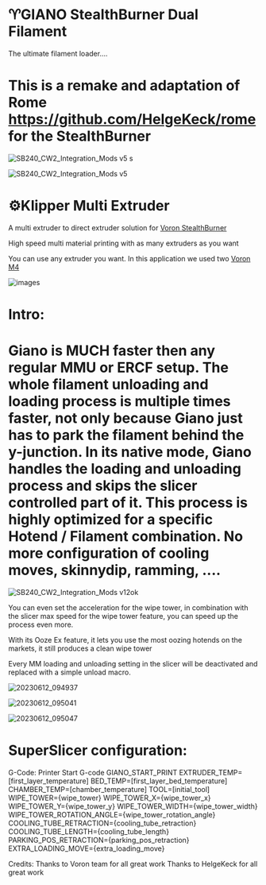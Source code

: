 #  ♈GIANO StealthBurner Dual Filament
   The ultimate filament loader.... 
   # This is a remake and adaptation of Rome https://github.com/HelgeKeck/rome for the StealthBurner 
   
![SB240_CW2_Integration_Mods v5 s](https://github.com/FBServiceTech3D/StealthBurner_Dual_Filament/assets/100725052/081aae14-c2aa-4962-996b-4d964c13f736) 

![SB240_CW2_Integration_Mods v5](https://github.com/FBServiceTech3D/StealthBurner_Dual_Filament/assets/100725052/18d93494-c014-4fdf-bae4-17164d7ce138)

# ⚙️Klipper Multi Extruder

A multi extruder to direct extruder solution for [Voron StealthBurner](https://vorondesign.com/voron_stealthburner) 

High speed multi material printing with as many extruders as you want

You can use any extruder you want. In this application we used two [Voron M4](https://vorondesign.com/voron_m4)

![images](https://github.com/FBServiceTech3D/Giano_StealthBurner_Dual_Filament/assets/100725052/aea0eff5-84b3-44d4-8cda-ef2a3eaf42ba)

# Intro: 

# Giano is MUCH faster then any regular MMU or ERCF setup. The whole filament unloading and loading process is multiple times faster, not only because Giano just has to park the filament behind the y-junction. In its native mode, Giano handles the loading and unloading process and skips the slicer controlled part of it. This process is highly optimized for a specific Hotend / Filament combination. No more configuration of cooling moves, skinnydip, ramming, ....

![SB240_CW2_Integration_Mods v12ok](https://github.com/FBServiceTech3D/Giano_StealthBurner_Dual_Filament/assets/100725052/b36b6050-b253-4a36-ac8f-50febbd1ff5b)


You can even set the acceleration for the wipe tower, in combination with the slicer max speed for the wipe tower feature, you can speed up the process even more.

With its Ooze Ex feature, it lets you use the most oozing hotends on the markets, it still produces a clean wipe tower

Every MM loading and unloading setting in the slicer will be deactivated and replaced with a simple unload macro.

![20230612_094937](https://github.com/FBServiceTech3D/Giano_StealthBurner_Dual_Filament/assets/100725052/89e8821c-249d-45aa-a637-c8b87efe3f90)

![20230612_095041](https://github.com/FBServiceTech3D/Giano_StealthBurner_Dual_Filament/assets/100725052/e810170a-40e0-4288-af72-0a2e702ae6d9)

![20230612_095047](https://github.com/FBServiceTech3D/Giano_StealthBurner_Dual_Filament/assets/100725052/3dc2fd88-93f9-49c9-8765-61148b4ee1a5)

# SuperSlicer configuration:

G-Code:
Printer Start G-code
GIANO_START_PRINT EXTRUDER_TEMP=[first_layer_temperature] BED_TEMP=[first_layer_bed_temperature] CHAMBER_TEMP=[chamber_temperature] TOOL=[initial_tool] WIPE_TOWER={wipe_tower} WIPE_TOWER_X={wipe_tower_x} WIPE_TOWER_Y={wipe_tower_y} WIPE_TOWER_WIDTH={wipe_tower_width} WIPE_TOWER_ROTATION_ANGLE={wipe_tower_rotation_angle} COOLING_TUBE_RETRACTION={cooling_tube_retraction} COOLING_TUBE_LENGTH={cooling_tube_length} PARKING_POS_RETRACTION={parking_pos_retraction} EXTRA_LOADING_MOVE={extra_loading_move}








Credits: Thanks to Voron team for all great work
         Thanks to HelgeKeck for all great work


